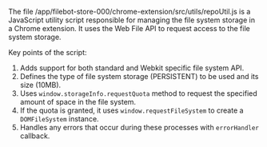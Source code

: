 The file /app/filebot-store-000/chrome-extension/src/utils/repoUtil.js is a JavaScript utility script responsible for managing the file system storage in a Chrome extension. It uses the Web File API to request access to the file system storage. 

Key points of the script:

1. Adds support for both standard and Webkit specific file system API.
2. Defines the type of file system storage (PERSISTENT) to be used and its size (10MB).
3. Uses `window.storageInfo.requestQuota` method to request the specified amount of space in the file system.
4. If the quota is granted, it uses `window.requestFileSystem` to create a `DOMFileSystem` instance.
5. Handles any errors that occur during these processes with `errorHandler` callback.
